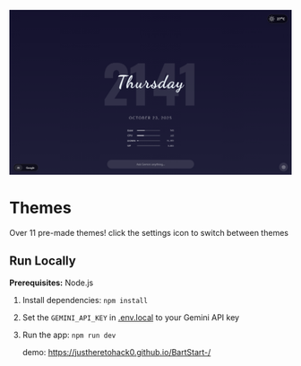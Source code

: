 ![Display of the startpage](https://github.com/Justheretohack0/BartStart-/blob/main/img-2025-10-23-21-42-17.png)

# Themes
Over 11 pre-made themes!
click the settings icon to switch between themes


## Run Locally

**Prerequisites:**  Node.js


1. Install dependencies:
   `npm install`
2. Set the `GEMINI_API_KEY` in [.env.local](.env.local) to your Gemini API key
3. Run the app:
   `npm run dev`

   demo: https://justheretohack0.github.io/BartStart-/
